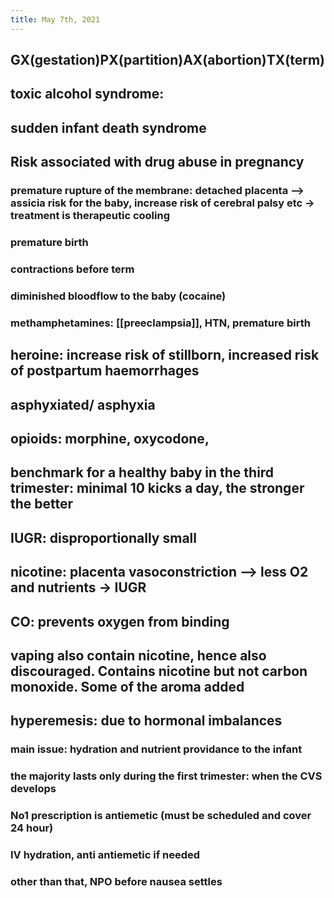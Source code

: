 ```yaml
---
title: May 7th, 2021
---
```


## GX(gestation)PX(partition)AX(abortion)TX(term)
## toxic alcohol syndrome:
## sudden infant death syndrome
## Risk associated with drug abuse in pregnancy
### premature rupture of the membrane: detached placenta --> assicia risk for the baby, increase risk of cerebral palsy etc  -> treatment is therapeutic cooling
### premature birth
### contractions before term
### diminished bloodflow to the baby (cocaine)
### methamphetamines: [[preeclampsia]], HTN, premature birth
## heroine: increase risk of stillborn, increased risk of postpartum haemorrhages
## asphyxiated/ asphyxia
## opioids: morphine, oxycodone,
## benchmark for a healthy baby in the third trimester: minimal 10 kicks a day, the stronger the better
## IUGR: disproportionally small
## nicotine: placenta vasoconstriction --> less O2 and nutrients -> IUGR
## CO: prevents oxygen from binding
## vaping also contain nicotine, hence also discouraged. Contains nicotine but not carbon monoxide. Some of the aroma added
## hyperemesis: due to hormonal imbalances
### main issue: hydration and nutrient providance to the infant
### the majority lasts only during the first trimester: when the CVS develops
### No1 prescription is antiemetic (must be scheduled and cover 24 hour)
### IV hydration, anti antiemetic if needed
### other than that, NPO before nausea settles
